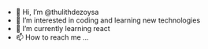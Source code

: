 - 👋 Hi, I’m @thulithdezoysa
- 👀 I’m interested in coding and learning new technologies
- 🌱 I’m currently learning react
- 📫 How to reach me ...

<!---
thulithdezoysa/thulithdezoysa is a ✨ special ✨ repository because its `README.md` (this file) appears on your GitHub profile.
You can click the Preview link to take a look at your changes.
--->
